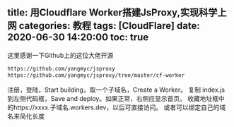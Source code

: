 title: 用Cloudflare Worker搭建JsProxy,实现科学上网
categories: 教程
tags: [CloudFlare]
date: 2020-06-30 14:20:00
toc: true
---
这里感谢一下Github上的这位大佬开源
<!-- more -->
```html
https://github.com/yangmyc/jsproxy
https://github.com/yangmyc/jsproxy/tree/master/cf-worker
```
注册，登陆，Start building，取一个子域名，Create a Worker。
复制 index.js 到左侧代码框，Save and deploy。如果正常，右侧应显示首页。
收藏地址框中的https://xxxx.子域名.workers.dev，以后可直接访问。
或者可以绑定自己的域名来简化长度